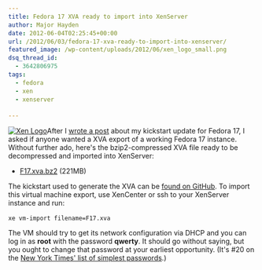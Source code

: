 ```yaml
---
title: Fedora 17 XVA ready to import into XenServer
author: Major Hayden
date: 2012-06-04T02:25:45+00:00
url: /2012/06/03/fedora-17-xva-ready-to-import-into-xenserver/
featured_image: /wp-content/uploads/2012/06/xen_logo_small.png
dsq_thread_id:
  - 3642806975
tags:
  - fedora
  - xen
  - xenserver

---
```

[<img src="/wp-content/uploads/2012/06/xen_logo_small-300x133.png" alt="Xen Logo" title="Xen Logo" width="300" height="133" class="alignright size-medium wp-image-3397" srcset="/wp-content/uploads/2012/06/xen_logo_small-300x133.png 300w, /wp-content/uploads/2012/06/xen_logo_small.png 800w" sizes="(max-width: 300px) 100vw, 300px" />][1]After I [wrote a post][2] about my kickstart update for Fedora 17, I asked if anyone wanted a XVA export of a working Fedora 17 instance. Without further ado, here's the bzip2-compressed XVA file ready to be decompressed and imported into XenServer:

  * [F17.xva.bz2][3] (221MB)

The kickstart used to generate the XVA can be [found on GitHub][4]. To import this virtual machine export, use XenCenter or ssh to your XenServer instance and run:

```
xe vm-import filename=F17.xva
```


The VM should try to get its network configuration via DHCP and you can log in as **root** with the password **qwerty**. It should go without saying, but you ought to change that password at your earliest opportunity. (It's #20 on the [New York Times' list of simplest passwords][5].)

 [1]: /wp-content/uploads/2012/06/xen_logo_small.png
 [2]: /2012/05/30/fedora-17-released-xenserver-kickstarts-updated/
 [3]: http://c3364925.r25.cf0.rackcdn.com/F17.xva.bz2
 [4]: https://github.com/rackerhacker/kickstarts/blob/master/fedora17-minimal-xenserver6.ks
 [5]: http://www.nytimes.com/2010/01/21/technology/21password.html
